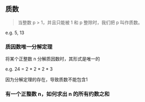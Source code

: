 ## 质数

> 当整数 p > 1，并且只能被 1 和 p 整除时，我们把 p 叫作质数。

e.g. 5, 13

### 质因数唯一分解定理

将某个正整数 n 分解质因数时，其形式是唯一的

e.g. 24 = 2 * 2 * 2 * 3

因为分解定理的存在，导致质数不能包含1

### 有一个正整数 n，如何求出 n 的所有约数之和

